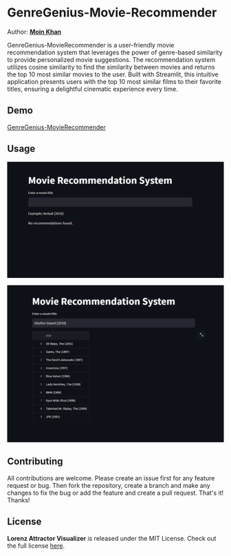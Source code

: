GenreGenius-Movie-Recommender
=======

Author: **[Moin Khan](https://github.com/mo-inkhan)**

GenreGenius-MovieRecommender is a user-friendly movie recommendation system that leverages the power of genre-based similarity to provide personalized movie suggestions. The recommendation system utilizes cosine similarity to find the similarity between movies and returns the top 10 most similar movies to the user. Built with Streamlit, this intuitive application presents users with the top 10 most similar films to their favorite titles, ensuring a delightful cinematic experience every time.


## Demo
[GenreGenius-MovieRecommender](https://mo-inkhan.github.io/LorenzAttractorVisualizer/)

## Usage
![Lorenz Attractor Screenshot](./sample/sample-1.png)

![Lorenz Attractor Screenshot](./sample/sample-2.png)


## Contributing
All contributions are welcome. Please create an issue first for any feature request or bug. Then fork the repository, create a branch and make any changes to fix the bug or add the feature and create a pull request. That's it!
Thanks!


## License
**Lorenz Attractor Visualizer** is released under the MIT License.
Check out the full license [here](LICENSE).
